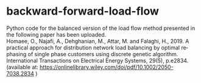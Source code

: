 # backward-forward-load-flow
Python code for the balanced version of the load flow method presented in the following paper has been uploaded.   
Homaee, O., Najafi, A., Dehghanian, M., Attar, M. and Falaghi, H., 2019. A practical approach for distribution network load balancing by optimal re‐phasing of single phase customers using discrete genetic algorithm. International Transactions on Electrical Energy Systems, 29(5), p.e2834. (available at: https://onlinelibrary.wiley.com/doi/pdf/10.1002/2050-7038.2834 )


